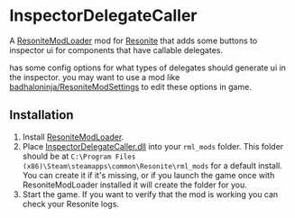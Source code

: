 # InspectorDelegateCaller

A [ResoniteModLoader](https://github.com/resonite-modding-group/ResoniteModLoader) mod for [Resonite](https://resonite.com/) that adds some buttons to inspector ui for components that have callable delegates.

has some config options for what types of delegates should generate ui in the inspector. you may want to use a mod like [badhaloninja/ResoniteModSettings](https://github.com/badhaloninja/ResoniteModSettings) to edit these options in game.

## Installation
1. Install [ResoniteModLoader](https://github.com/resonite-modding-group/ResoniteModLoader).
1. Place [InspectorDelegateCaller.dll](https://github.com/eia485/NeosInspectorDelegateCaller/releases/latest/download/InspectorDelegateCaller.dll) into your `rml_mods` folder. This folder should be at `C:\Program Files (x86)\Steam\steamapps\common\Resonite\rml_mods` for a default install. You can create it if it's missing, or if you launch the game once with ResoniteModLoader installed it will create the folder for you.
1. Start the game. If you want to verify that the mod is working you can check your Resonite logs.

